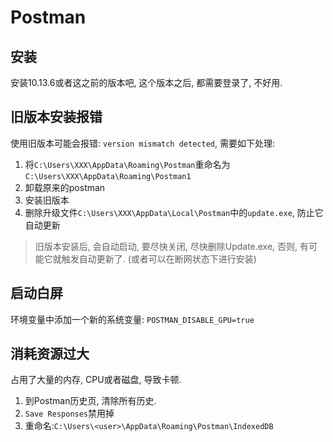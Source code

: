 # Postman

## 安装

安装10.13.6或者这之前的版本吧, 这个版本之后, 都需要登录了, 不好用.

## 旧版本安装报错

使用旧版本可能会报错: `version mismatch detected`, 需要如下处理:

1. 将`C:\Users\XXX\AppData\Roaming\Postman`重命名为`C:\Users\XXX\AppData\Roaming\Postman1`
2. 卸载原来的postman
3. 安装旧版本
4. 删除升级文件`C:\Users\XXX\AppData\Local\Postman`中的`update.exe`, 防止它自动更新

> 旧版本安装后, 会自动启动, 要尽快关闭, 尽快删除Update.exe, 否则, 有可能它就触发自动更新了. (或者可以在断网状态下进行安装)

## 启动白屏

环境变量中添加一个新的系统变量: `POSTMAN_DISABLE_GPU=true`

## 消耗资源过大

占用了大量的内存, CPU或者磁盘, 导致卡顿.

1. 到Postman历史页, 清除所有历史.
2. `Save Responses`禁用掉
3. 重命名:`C:\Users\<user>\AppData\Roaming\Postman\IndexedDB`